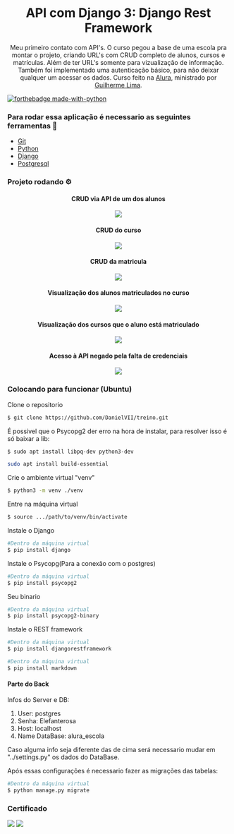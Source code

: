 <h1 align="center">API com Django 3: Django Rest Framework</h1>
<p align="center">
Meu primeiro contato com API's. O curso pegou a base de uma escola pra montar o projeto, criando URL's com CRUD completo de alunos, cursos e matrículas. Além de ter URL's somente para vizualização de informação. Também foi implementado uma autenticação básico, para não deixar qualquer um acessar os dados. Curso feito na <a href="https://cursos.alura.com.br/">Alura</a>, ministrado por
    <a href="https://www.linkedin.com/in/guilherme-lima-458925178/">Guilherme Lima</a>.
</p>

[![forthebadge made-with-python](http://ForTheBadge.com/images/badges/made-with-python.svg)](https://www.python.org/)

### Para rodar essa aplicação é necessario as seguintes ferramentas :bookmark_tabs:

<ul>
    <li><a href="https://git-scm.com">Git</a></li>
    <li><a href="https://www.python.org/">Python</a></li>
    <li><a href="https://www.djangoproject.com/">Django</a></li>
    <li><a href="https://www.postgresql.org/">Postgresql</a></li>
</ul>

### Projeto rodando ⚙️

<div align="center">
    <h4 align="center">CRUD via API de um dos alunos</h4>
    <img src="https://user-images.githubusercontent.com/62727519/182042184-37654ba7-dba7-4d4d-84c7-9fc0607c32c8.png"/>
    <h4 align="center">CRUD do curso</h4>
    <img src="https://user-images.githubusercontent.com/62727519/182042480-f2624a07-29fc-41b4-89b4-5762ff958c52.png"/>
    <h4 align="center">CRUD da matricula</h4>
    <img src="https://user-images.githubusercontent.com/62727519/182042516-6c0f0921-a5f3-463f-b3f9-724910666aea.png"/>
    <h4 align="center">Visualização dos alunos matriculados no curso</h4>
    <img src="https://user-images.githubusercontent.com/62727519/182042681-941ff2a5-2a79-4295-8f2a-10f26432ab90.png"/>
    <h4 align="center">Visualização dos cursos que o aluno está matriculado</h4>
    <img src="https://user-images.githubusercontent.com/62727519/182042702-638845c4-3781-4d4d-955b-f627ce2dc977.png"/>
    <h4 align="center">Acesso à API negado pela falta de credenciais</h4>
    <img src="https://user-images.githubusercontent.com/62727519/182042715-9c8b718f-7db0-4551-90fc-436b2ce868da.png"/>
</div>

### Colocando para funcionar (Ubuntu)

<P>Clone o repositorio</p>

```bash
$ git clone https://github.com/DanielVII/treino.git
```

<p>É possivel que o Psycopg2 der erro na hora de instalar, para resolver isso é só baixar a lib:</p>

```bash
$ sudo apt install libpq-dev python3-dev

```

```bash
sudo apt install build-essential
```

<p>Crie o ambiente virtual "venv"</p>

```bash
$ python3 -m venv ./venv
```

<p>Entre na máquina virtual</p>

```bash
$ source .../path/to/venv/bin/activate
```

<p>Instale o Django</p>

```bash
#Dentro da máquina virtual
$ pip install django
```

<p>Instale o Psycopg(Para a conexão com o postgres)</p>

```bash
#Dentro da máquina virtual
$ pip install psycopg2
```

<p>Seu binario</p>

```bash
#Dentro da máquina virtual
$ pip install psycopg2-binary
```

<p>Instale o REST framework</p>

```bash
#Dentro da máquina virtual
$ pip install djangorestframework
```

```bash
#Dentro da máquina virtual
$ pip install markdown
```

#### Parte do Back

<p>Infos do Server e DB:</p>
<ol>
    <li>User: postgres</li>
    <li> Senha: Elefanterosa</li>
    <li>Host: localhost</li>
    <li>Name DataBase: alura_escola</li>
</ol>

<p>Caso alguma info seja diferente das de cima será necessario mudar em "../settings.py" os dados do DataBase.</p>

<p>Após essas configurações é necessario fazer as migrações das tabelas:</p>

```bash
#Dentro da máquina virtual
$ python manage.py migrate
```


### Certificado

<img src="https://user-images.githubusercontent.com/62727519/182042964-47329482-71bc-4d2a-a7c5-bc39ec1a5fa7.png"/>
<img src="https://user-images.githubusercontent.com/62727519/182042993-53be6394-1aa3-488d-8ca9-634d80dfc354.png"/>